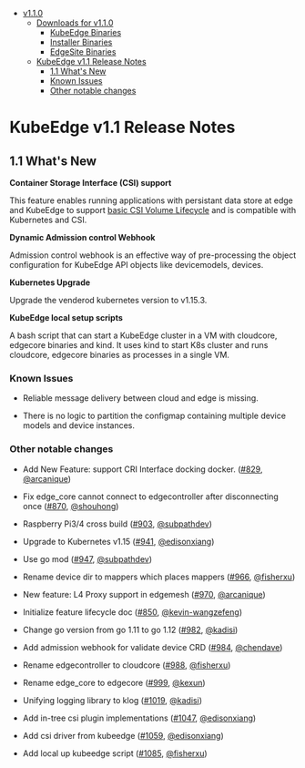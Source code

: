 
   * [v1.1.0](#v110)
      * [Downloads for v1.1.0](#downloads-for-v110)
         * [KubeEdge Binaries](#kubeedge-binaries)
         * [Installer Binaries](#installer-binaries)
         * [EdgeSite Binaries](#edgesite-binaries)
      * [KubeEdge v1.1 Release Notes](#kubeedge-v11-release-notes)
         * [1.1 What's New](#11-whats-new)
         * [Known Issues](#known-issues)
         * [Other notable changes](#other-notable-changes)

# KubeEdge v1.1 Release Notes

## 1.1 What's New

**Container Storage Interface (CSI) support**

This feature enables running applications with persistant data store at edge and KubeEdge to support [basic CSI Volume Lifecycle](https://github.com/container-storage-interface/spec/blob/master/spec.md#volume-lifecycle) and is compatible with Kubernetes and CSI.

**Dynamic Admission control Webhook**

Admission control webhook is an effective way of pre-processing the object configuration for KubeEdge API objects like devicemodels, devices. 

**Kubernetes Upgrade**

Upgrade the venderod kubernetes version to v1.15.3.

**KubeEdge local setup scripts**

A bash script that can start a KubeEdge cluster in a VM with cloudcore, edgecore binaries and kind. It uses kind to start K8s cluster and runs cloudcore, edgecore binaries as processes in a single VM.

### Known Issues

- Reliable message delivery between cloud and edge is missing.

- There is no logic to partition the configmap containing multiple device models and device instances.

### Other notable changes

- Add New Feature: support CRI Interface docking docker. ([#829](https://github.com/kubeedge/kubeedge/pull/829), [@arcanique](https://github.com/arcanique))

- Fix edge_core cannot connect to edgecontroller after disconnecting once ([#870](https://github.com/kubeedge/kubeedge/pull/870), [@shouhong](https://github.com/shouhong))

- Raspberry Pi3/4 cross build ([#903](https://github.com/kubeedge/kubeedge/pull/903), [@subpathdev](https://github.com/subpathdev))

- Upgrade to Kubernetes v1.15 ([#941](https://github.com/kubeedge/kubeedge/pull/941), [@edisonxiang](https://github.com/edisonxiang))

- Use go mod ([#947](https://github.com/kubeedge/kubeedge/pull/947), [@subpathdev](https://github.com/subpathdev))

- Rename device dir to mappers which places mappers ([#966](https://github.com/kubeedge/kubeedge/pull/966), [@fisherxu](https://github.com/fisherxu))

- New feature: L4 Proxy support in edgemesh ([#970](https://github.com/kubeedge/kubeedge/pull/970), [@arcanique](https://github.com/arcanique))

- Initialize feature lifecycle doc ([#850](https://github.com/kubeedge/kubeedge/pull/850), [@kevin-wangzefeng](https://github.com/kevin-wangzefeng))

- Change go version from go 1.11 to go 1.12 ([#982](https://github.com/kubeedge/kubeedge/pull/982), [@kadisi](https://github.com/kadisi))

- Add admission webhook for validate device CRD ([#984](https://github.com/kubeedge/kubeedge/pull/984), [@chendave](https://github.com/chendave))

- Rename edgecontroller to cloudcore  ([#988](https://github.com/kubeedge/kubeedge/pull/988), [@fisherxu](https://github.com/fisherxu))

- Rename edge_core to edgecore ([#999](https://github.com/kubeedge/kubeedge/pull/999), [@kexun](https://github.com/kexun))

- Unifying logging library to klog  ([#1019](https://github.com/kubeedge/kubeedge/pull/1019), [@kadisi](https://github.com/kadisi))

- Add in-tree csi plugin implementations ([#1047](https://github.com/kubeedge/kubeedge/pull/1047), [@edisonxiang](https://github.com/edisonxiang))

- Add csi driver from kubeedge ([#1059](https://github.com/kubeedge/kubeedge/pull/1019), [@edisonxiang](https://github.com/edisonxiang))

- Add local up kubeedge script ([#1085](https://github.com/kubeedge/kubeedge/pull/1085), [@fisherxu](https://github.com/fisherxu))

